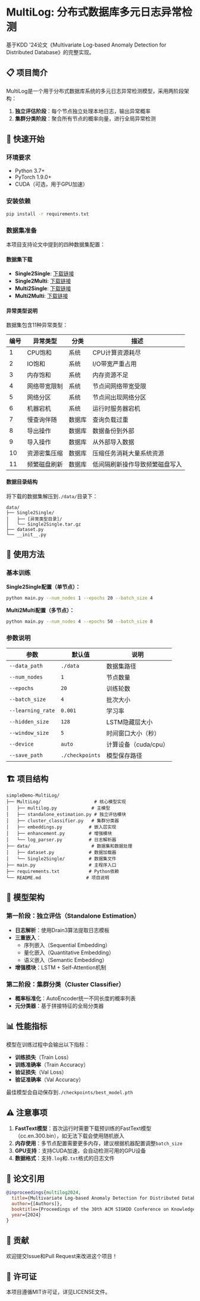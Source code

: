 # MultiLog: 分布式数据库多元日志异常检测

基于KDD '24论文《Multivariate Log-based Anomaly Detection for Distributed Database》的完整实现。

## 📋 项目简介

MultiLog是一个用于分布式数据库系统的多元日志异常检测模型，采用两阶段架构：
1. **独立评估阶段**：每个节点独立处理本地日志，输出异常概率
2. **集群分类阶段**：聚合所有节点的概率向量，进行全局异常检测

## 🚀 快速开始

### 环境要求
- Python 3.7+
- PyTorch 1.9.0+
- CUDA（可选，用于GPU加速）

### 安装依赖

```bash
pip install -r requirements.txt
```

### 数据集准备

本项目支持论文中提到的四种数据集配置：

#### 数据集下载
- **Single2Single**: [下载链接](https://zenodo.org/records/11496301/files/Single2Single.tar.gz)
- **Single2Multi**: [下载链接](https://zenodo.org/records/11496255/files/Single2Multi.tar.gz)  
- **Multi2Single**: [下载链接](https://zenodo.org/records/11483841/files/Multi2Single.tar.gz)
- **Multi2Multi**: [下载链接](https://zenodo.org/records/11468477/files/Multi2Multi.tar.gz)

#### 异常类型说明
数据集包含11种异常类型：

| 编号 | 异常类型 | 分类 | 描述 |
|------|----------|------|------|
| 1 | CPU饱和 | 系统 | CPU计算资源耗尽 |
| 2 | IO饱和 | 系统 | I/O带宽严重占用 |
| 3 | 内存饱和 | 系统 | 内存资源不足 |
| 4 | 网络带宽限制 | 系统 | 节点间网络带宽受限 |
| 5 | 网络分区 | 系统 | 节点间出现网络分区 |
| 6 | 机器宕机 | 系统 | 运行时服务器宕机 |
| 7 | 慢查询伴随 | 数据库 | 查询负载过重 |
| 8 | 导出操作 | 数据库 | 数据备份到外部 |
| 9 | 导入操作 | 数据库 | 从外部导入数据 |
| 10 | 资源密集压缩 | 数据库 | 压缩任务消耗大量系统资源 |
| 11 | 频繁磁盘刷新 | 数据库 | 低间隔刷新操作导致频繁磁盘写入 |

#### 数据目录结构
将下载的数据集解压到`./data/`目录下：

```
data/
├── Single2Single/
│   ├── [异常类型目录]/
│   └── Single2Single.tar.gz
├── dataset.py
└── __init__.py
```

## 🔧 使用方法

### 基本训练

**Single2Single配置（单节点）：**
```bash
python main.py --num_nodes 1 --epochs 20 --batch_size 4
```

**Multi2Multi配置（多节点）：**
```bash
python main.py --num_nodes 4 --epochs 50 --batch_size 8
```

### 参数说明

| 参数 | 默认值 | 说明 |
|------|--------|------|
| `--data_path` | `./data` | 数据集路径 |
| `--num_nodes` | `1` | 节点数量 |
| `--epochs` | `20` | 训练轮数 |
| `--batch_size` | `4` | 批次大小 |
| `--learning_rate` | `0.001` | 学习率 |
| `--hidden_size` | `128` | LSTM隐藏层大小 |
| `--window_size` | `5` | 时间窗口大小（秒） |
| `--device` | `auto` | 计算设备（cuda/cpu） |
| `--save_path` | `./checkpoints` | 模型保存路径 |

## 🏗️ 项目结构

```
simpleDemo-MultiLog/
├── MultiLog/                    # 核心模型实现
│   ├── multilog.py             # 主模型
│   ├── standalone_estimation.py # 独立评估模块
│   ├── cluster_classifier.py   # 集群分类器
│   ├── embeddings.py          # 嵌入层实现
│   ├── enhancement.py         # 增强模块
│   └── log_parser.py          # 日志解析器
├── data/                       # 数据集和数据处理
│   ├── dataset.py             # 数据加载器
│   └── Single2Single/         # 数据集文件
├── main.py                    # 主程序入口
├── requirements.txt           # Python依赖
└── README.md                 # 项目说明
```

## 🧠 模型架构

### 第一阶段：独立评估（Standalone Estimation）
- **日志解析**：使用Drain3算法提取日志模板
- **三重嵌入**：
  - 序列嵌入（Sequential Embedding）
  - 量化嵌入（Quantitative Embedding）  
  - 语义嵌入（Semantic Embedding）
- **增强模块**：LSTM + Self-Attention机制

### 第二阶段：集群分类（Cluster Classifier）
- **概率标准化**：AutoEncoder统一不同长度的概率列表
- **元分类器**：基于拼接特征的全局分类器

## 📊 性能指标

模型在训练过程中会输出以下指标：
- **训练损失**（Train Loss）
- **训练准确率**（Train Accuracy）
- **验证损失**（Val Loss）
- **验证准确率**（Val Accuracy）

最佳模型会自动保存到`./checkpoints/best_model.pth`

## ⚠️ 注意事项

1. **FastText模型**：首次运行时需要下载预训练的FastText模型（cc.en.300.bin），如无法下载会使用随机嵌入
2. **内存使用**：多节点配置需要更多内存，建议根据机器配置调整`batch_size`
3. **GPU支持**：支持CUDA加速，会自动检测可用的GPU设备
4. **数据格式**：支持`.log`和`.txt`格式的日志文件

## 📖 论文引用

```bibtex
@inproceedings{multilog2024,
  title={Multivariate Log-based Anomaly Detection for Distributed Database},
  author={[Authors]},
  booktitle={Proceedings of the 30th ACM SIGKDD Conference on Knowledge Discovery and Data Mining},
  year={2024}
}
```

## 🤝 贡献

欢迎提交Issue和Pull Request来改进这个项目！

## 📄 许可证

本项目遵循MIT许可证，详见LICENSE文件。